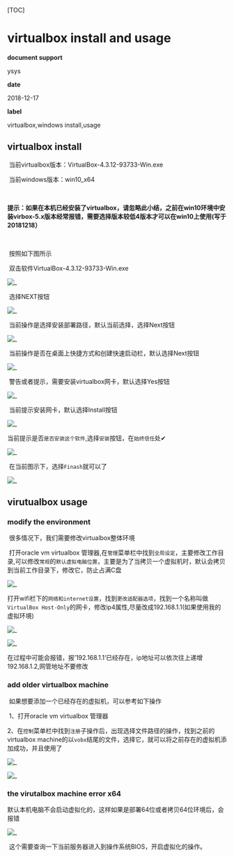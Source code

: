 [TOC]

# virtualbox install and usage

**document support**

ysys

**date**

2018-12-17

**label**

virtualbox,windows install,usage



## virtualbox install

​	当前virtualbox版本：VirtualBox-4.3.12-93733-Win.exe

​	当前windows版本：win10_x64

​	

**提示：如果在本机已经安装了virtualbox，请忽略此小结，之前在win10环境中安装virbox-5.x版本经常报错，需要选择版本较低4版本才可以在win10上使用(写于20181218）**



​	

​	按照如下图所示

​	双击软件VirtualBox-4.3.12-93733-Win.exe

![_](../img_src/000/2018-12-18_125255.png)

​	选择NEXT按钮

![_](../img_src/000/2018-12-18_125220.png)

​	当前操作是选择安装部署路径，默认当前选择，选择Next按钮

![_](../img_src/000/2018-12-18_125408.png)

​	当前操作是否在桌面上快捷方式和创建快速启动栏，默认选择Next按钮

![_](../img_src/000/2018-12-18_125531.png)

​	警告或者提示，需要安装virtualbox网卡，默认选择Yes按钮

![_](../img_src/000/2018-12-18_125738.png)

​	当前提示安装网卡，默认选择Install按钮

![_](../img_src/000/2018-12-18_125834.png)

​	当前提示是否`是否安装这个软件`,选择`安装`按钮，在`始终信任`处✔

![_](../img_src/000/2018-12-18_130031.png)

​	在当前图示下，选择`Finash`就可以了

![_](../img_src/000/2018-12-18_130438.png)

## virutualbox usage

### modify the environment

​	很多情况下，我们需要修改virtualbox整体环境

​	打开oracle vm virtualbox 管理器,在`管理`菜单栏中找到`全局设定`，主要修改工作目录,可以修改`常规`的`默认虚拟电脑位置`，主要是为了当拷贝一个虚拟机时，默认会拷贝到当前工作目录下，修改它，防止占满C盘

![_](../img_src/000/2018-12-18_131134.png)

​	打开wifi栏下的`网络和internet设置`，找到`更改适配器选项`，找到一个名称叫做`VirtualBox Host-Only`的网卡，修改ip4属性,尽量改成192.168.1.1(如果使用我的虚拟环境)

![_](../img_src/000/2018-12-18_131521.png)

![_](../img_src/000/2018-12-18_131707.png)

​	在过程中可能会报错，报’192.168.1.1‘已经存在，ip地址可以依次往上递增192.168.1.2,网管地址不要修改





### add older virtualbox machine

​	如果想要添加一个已经存在的虚拟机，可以参考如下操作

​	1、打开oracle vm virtualbox 管理器

​	2、在`控制`菜单栏中找到`注册`子操作后，出现选择文件路径的操作，找到之前的virtualbox machine的以`vobx`结尾的文件，选择它，就可以将之前存在的虚拟机添加成功，并且使用了

![_](../img_src/000/2018-12-18_124734.png)

![_](../img_src/000/2018-12-18_124910.png)



### the virutalbox machine error x64

​	默认本机电脑不会启动虚拟化的，这样如果是部署64位或者拷贝64位环境后，会报错

![_](../img_src/000/2018-11-06_202238.png)

​	这个需要查询一下当前服务器进入到操作系统BIOS，开启虚拟化的操作。

